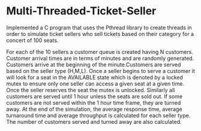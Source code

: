 # Multi-Threaded-Ticket-Seller


Implemented a C program that uses the Pthread library to create threads in order to simulate ticket sellers who sell tickets based on their category for a concert of 100 seats.

For each of the 10 sellers a customer queue is created having N customers. Customer arrival times are in terms of minutes and are randomly generated. Customers arrive at the beginning of the minute.Customers are served based on the seller type (H,M,L). Once a seller begins to serve a customer it will look for a seat in the AVAILABLE state which is denoted by a locked mutex to ensure only one seller can access a given seat at a given time. Once the seller reserves the seat the mutex is unlocked. Similarly all customers are served until 1 hour unless the seats are sold out. If some customers are not served within the 1 hour time frame, they are turned away. At the end of the simulation, the average response time, average turnaround time and average throughput is calculated for each seller type. The number of customers served and turned away are also calculated.

